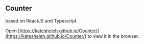 ## Counter
based on ReactJS and Typescript

Open [https://katesheleh.github.io/Counter/](https://katesheleh.github.io/Counter/) to view it in the browser.
